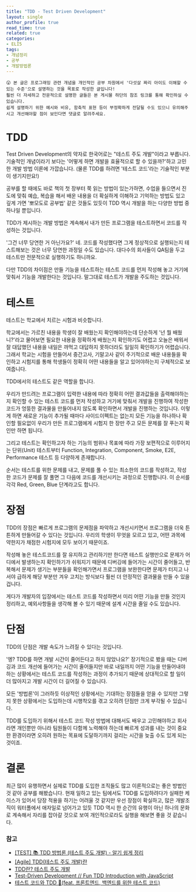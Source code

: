 ```yaml
---
title: "TDD - Test Driven Development"
layout: single
author_profile: true
read_time: true
related: true
categories:
- ELI5
tags:
- 개념정리
- 공부
- 개발방법론
---
```



```
😮 본 글은 프로그래밍 관련 개념을 개인적인 공부 차원에서 '다섯살 짜리 아이도 이해할 수 있는 수준'으로 설명하는 것을 목표로 작성한 글입니다!
훨씬 더 자세하고 전문적으로 설명한 글들은 본 게시물 하단의 참조 링크를 통해 확인하실 수 있습니다.
쉽게 설명하기 위한 예시와 비유, 함축적 표현 등이 부정확하게 전달될 수도 있으니 유의해주시고 개선해야할 점이 보인다면 댓글로 알려주세요.
```


# TDD
Test Driven Development의 약자로 한국어로는 "테스트 주도 개발"이라고 부릅니다.
기술적인 개념이라기 보다는 '어떻게 하면 개발을 효율적으로 할 수 있을까?'하고 고민한 개발 방법 이론에 가깝습니다. (물론 TDD를 하려면 '테스트 코드'라는 기술적인 부분이 생기지만요!)

공부를 할 때에도 바로 책의 첫 장부터 쭉 읽는 방법이 있는가하면, 수업을 들으면서 진도에 맞춰 예습, 복습을 해서 배운 내용을 더 확실하게 이해하고 기억하는 방법도 있고 깊게 가면 '뽀모도로 공부법' 같은 것들도 있듯이 TDD 역시 개발을 하는 다양한 방법 중 하나일 뿐입니다.

TDD가 제시하는 개발 방법은 계속해서 내가 만든 프로그램을 테스트하면서 코드를 작성하는 것입니다.

'그건 너무 당연한 거 아닌가요?'
네. 코드를 작성했다면 그게 정상적으로 실행되는지 테스트해보는 것은 너무 당연한 과정일 수도 있습니다. 대다수의 회사들이 QA팀을 두고 테스트만 전문적으로 실행하기도 하니까요.

다만 TDD의 차이점은 만들 기능을 테스트하는 테스트 코드를 먼저 작성해 놓고 거기에 맞춰서 기능을 개발한다는 것입니다. 말그대로 테스트가 개발을 주도하는 것입니다.  
  
  

# 테스트
테스트는 학교에서 치르는 시험과 비슷합니다.

학교에서는 가르친 내용을 학생이 잘 배웠는지 확인해야하는데 단순하게 '넌 뭘 배웠니?'라고 물어보면 필요한 내용을 정확하게 배웠는지 확인하기도 어렵고 오늘은 배워서 잘 대답했던 내용을 내일은 까먹고 대답하지 못하더라도 일일히 확인하기가 어렵습니다. 그래서 학교는 시험을 만들어서 중간고사, 기말고사 같이 주기적으로 배운 내용들을 확인하고 시험지를 통해 학생들이 정확히 어떤 내용들을 알고 있어야하는지 구체적으로 보여줍니다.

TDD에서의 테스트도 같은 역할을 합니다.

우리가 만드려는 프로그램이 입력한 내용에 따라 정확히 어떤 결과값들을 출력해야하는지 확인할 수 있는 테스트 코드를 먼저 작성하고 거기에 맞춰서 개발을 진행하여 작성한 코드가 엉뚱한 결과물을 만들어내지 않도록 확인하면서 개발을 진행하는 것입니다. 이렇게 하면 새로운 기능이 추가될 때마다 사이드이펙트는 없는지 모든 기능을 하나하나 확인할 필요없이 우리가 만든 프로그램에게 시험지 한 장만 주고 모든 문제를 잘 푸는지 확인만 하면 됩니다.

그리고 테스트는 확인하고자 하는 기능의 범위나 목표에 따라 가장 보편적으로 이루어지는 단위(Unit) 테스트부터 Function, Integration, Component, Smoke, E2E, Performance 테스트 등 다양하게 존재합니다.

순서는 테스트를 위한 문제를 내고, 문제를 풀 수 있는 최소한의 코드를 작성하고, 작성한 코드가 문제를 잘 풀면 그 다음에 코드를 개선시키는 과정으로 진행합니다. 이 순서를 각각 Red, Green, Blue 단계라고도 합니다.  
  
  
  
# 장점
TDD의 장점은 빠르게 프로그램의 문제점을 파악하고 개선시키면서 프로그램을 더욱 튼튼하게 만들어갈 수 있다는 것입니다.
우리의 학생이 무엇을 모르고 있고, 어떤 과목에 약한지가 채점한 시험지에 모두 보이기 때문이죠.

작성해 놓은 테스트코드를 잘 유지하고 관리하기만 한다면 테스트 실행만으로 문제가 어디에서 발생하는지 확인하기가 쉬워지기 때문에 디버깅에 들어가는 시간이 줄어들고, 반복해서 문제가 생기는 부분들을 확인해가면서 프로그램을 보완한다면 문제가 터지고 나서야 급하게 해당 부분만 겨우 고치는 방식보다 훨씬 더 안정적인 결과물을 만들 수 있을 겁니다.

게다가 개발자의 입장에서는 테스트 코드를 작성하면서 미리 어떤 기능을 만들 것인지 정리하고, 예외사항들을 생각해 볼 수 있기 때문에 설계 시간을 줄일 수도 있습니다.  
  
  
    
# 단점
TDD의 단점은 개발 속도가 느려질 수 있다는 것입니다.

'엥? TDD를 하면 개발 시간이 줄어든다고 하지 않았나요?'
장기적으로 봤을 때는 디버깅과 코드 개선에 들어가는 시간이 줄어들지만 바로 내일까지 어떤 기능을 만들어내야 하는 상황에서는 테스트 코드를 작성하는 과정이 추가되기 때문에 상대적으로 할 일이 더 많아지고 개발 시간이 더 길어질 수 있습니다.

모든 '방법론'이 그러하듯 이상적인 상황에서는 기대하는 장점들을 얻을 수 있지만 그렇지 못한 상황에서는 도입하는데 시행착오를 겪고 오히려 단점만 크게 부각될 수 있습니다.

TDD를 도입하기 위해서 테스트 코드 작성 방법에 대해서도 배우고 고민해야하고 회사라면 개인뿐만 아니라 팀원들이 다함께 노력해야 하는데 빠르게 성과를 내는 것이 중요한 환경이라면 오히려 원하는 목표에 도달하기까지 걸리는 시간을 늦출 수도 있게 되는 것이죠.  
  
  

# 결론
최근 많이 유행하면서 실제로 TDD를 도입한 조직들도 많고 이론적으로는 좋은 방법인 것 같아 공부를 해봤습니다.
현재 일하고 있는 팀에서도 TDD를 도입하려다가 실패한 케이스가 있어서 당장 적용을 하기는 어려울 것 같지만 우선 장점이 확실하고, 많은 개발조직이 워터폴에서 애자일로 넘어가고 있듯 TDD 역시 한 순간의 유행이 아닌 하나의 문화로 계속해서 자리를 잡아갈 것으로 보여 개인적으로라도 실행을 해보면 좋을 것 같습니다.

### 참고
- [[TEST] 📚 TDD 방법론 (테스트 주도 개발) - 알기 쉽게 정리](https://inpa.tistory.com/entry/QA-%F0%9F%93%9A-TDD-%EB%B0%A9%EB%B2%95%EB%A1%A0-%ED%85%8C%EC%8A%A4%ED%8A%B8-%EC%A3%BC%EB%8F%84-%EA%B0%9C%EB%B0%9C)    
- [[Agile] TDD(테스트 주도 개발)란](https://gmlwjd9405.github.io/2018/06/03/agile-tdd.html)    
- [TDD란? 테스트 주도 개발](https://hanamon.kr/tdd%EB%9E%80-%ED%85%8C%EC%8A%A4%ED%8A%B8-%EC%A3%BC%EB%8F%84-%EA%B0%9C%EB%B0%9C/)    
- [Test-Driven Development // Fun TDD Introduction with JavaScript](https://youtu.be/Jv2uxzhPFl4)    
- [테스트 코드와 TDD 🧪(feat. 프론트엔드, 백엔드를 위한 테스트 코드)](https://youtu.be/Npi21gLIEZM)    